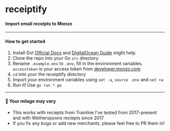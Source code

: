 # receiptify
#### Import email receipts to Monzo 

---

#### How to get started

1. Install Go! [Official Docs](https://golang.org/doc/install) and [DigitalOcean Guide](https://www.digitalocean.com/community/tutorials/how-to-install-go-and-set-up-a-local-programming-environment-on-macos) might help.
1. Clone the repo into your Go `src` directory
3. Rename `.example.env` to `.env`, fill in the environment variables. `accesstoken` is your access token from [developer.monzo.com](//developer.monzo.com)
4. `cd` into your the receiptify directory
5. Import your environment variables using `set -a`, `source .env` and `set +a`
6. Run it! Use `go run *.go` 

---

#### 🚧 Your milage may vary

- This works with reciepts from Trainline I've tested from 2017-present and with Wetherspoons reciepts since 2017
- If you fix any bugs or add new merchants, please feel free to PR them in!
